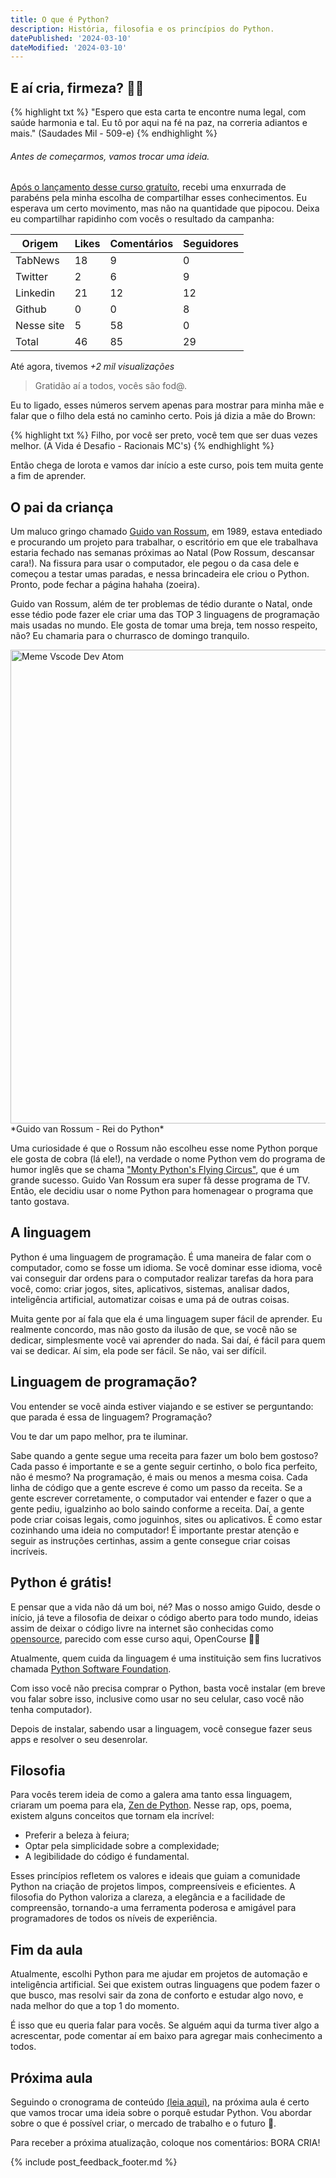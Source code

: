 ```yaml
---
title: O que é Python?
description: História, filosofia e os princípios do Python.
datePublished: '2024-03-10'
dateModified: '2024-03-10'
---
```


## E aí cria, firmeza? 👊🏽

{% highlight txt %}
"Espero que esta carta te encontre numa legal, com saúde harmonia e tal. Eu tô por aqui na fé na paz, na correria adiantos e mais."
(Saudades Mil - 509-e)
{% endhighlight %}

###### Antes de começarmos, vamos trocar uma ideia.

[Após o lançamento desse curso gratuíto](https://alancria.xyz/python-365-dias), recebi uma enxurrada de parabéns pela minha escolha de compartilhar esses conhecimentos. Eu esperava um certo movimento, mas não na quantidade que pipocou. Deixa eu compartilhar rapidinho com vocês o resultado da campanha:

| Origem     | Likes | Comentários | Seguidores |
| ---------- | ----- | ----------- | ---------- |
| TabNews    | 18    | 9           | 0          |
| Twitter    | 2     | 6           | 9          |
| Linkedin   | 21    | 12          | 12         |
| Github     | 0     | 0           | 8          |
| Nesse site | 5     | 58          | 0          |
| Total      | 46    | 85          | 29         |

Até agora, tivemos _+2 mil visualizações_

> Gratidão aí a todos, vocês são fod@.

Eu to ligado, esses números servem apenas para mostrar para minha mãe e falar que o filho dela está no caminho certo.
Pois já dizia a mãe do Brown:

{% highlight txt %}
Filho, por você ser preto, você tem que ser duas vezes melhor.
(A Vida é Desafio - Racionais MC's)
{% endhighlight %}

Então chega de lorota e vamos dar início a este curso, pois tem muita gente a fim de aprender.

## O pai da criança

Um maluco gringo chamado [Guido van Rossum](https://pt.wikipedia.org/wiki/Guido_van_Rossum), em 1989, estava entediado e procurando um projeto para trabalhar, o escritório em que ele trabalhava estaria fechado nas semanas próximas ao Natal (Pow Rossum, descansar cara!). Na fissura para usar o computador, ele pegou o da casa dele e começou a testar umas paradas, e nessa brincadeira ele criou o Python. Pronto, pode fechar a página hahaha (zoeira).

Guido van Rossum, além de ter problemas de tédio durante o Natal, onde esse tédio pode fazer ele criar uma das TOP 3 linguagens de programação mais usadas no mundo. Ele gosta de tomar uma breja, tem nosso respeito, não? Eu chamaria para o churrasco de domingo tranquilo.

<img src="https://imagedelivery.net/rERI1EAHgESvdqY7zivYhQ/541be3ed-ca9d-4450-9e59-3a52c01c1500/compression=fast,w=512,h=758,fit=crop,format=webp" alt="Meme Vscode Dev Atom" width="512" height="758">
*Guido van Rossum - Rei do Python*

Uma curiosidade é que o Rossum não escolheu esse nome Python porque ele gosta de cobra (lá ele!), na verdade o nome Python vem do programa de humor inglês que se chama ["Monty Python's Flying Circus"](https://en.wikipedia.org/wiki/Monty_Python%27s_Flying_Circus), que é um grande sucesso. Guido Van Rossum era super fã desse programa de TV. Então, ele decidiu usar o nome Python para homenagear o programa que tanto gostava.

## A linguagem

Python é uma linguagem de programação. É uma maneira de falar com o computador, como se fosse um idioma. Se você dominar esse idioma, você vai conseguir dar ordens para o computador realizar tarefas da hora para você, como: criar jogos, sites, aplicativos, sistemas, analisar dados, inteligência artificial, automatizar coisas e uma pá de outras coisas.

Muita gente por aí fala que ela é uma linguagem super fácil de aprender. Eu realmente concordo, mas não gosto da ilusão de que, se você não se dedicar, simplesmente você vai aprender do nada. Sai daí, é fácil para quem vai se dedicar. Aí sim, ela pode ser fácil. Se não, vai ser difícil.

## Linguagem de programação?

Vou entender se você ainda estiver viajando e se estiver se perguntando: que parada é essa de linguagem? Programação?

Vou te dar um papo melhor, pra te iluminar.

Sabe quando a gente segue uma receita para fazer um bolo bem gostoso? Cada passo é importante e se a gente seguir certinho, o bolo fica perfeito, não é mesmo? Na programação, é mais ou menos a mesma coisa. Cada linha de código que a gente escreve é como um passo da receita. Se a gente escrever corretamente, o computador vai entender e fazer o que a gente pediu, igualzinho ao bolo saindo conforme a receita. Daí, a gente pode criar coisas legais, como joguinhos, sites ou aplicativos. É como estar cozinhando uma ideia no computador! É importante prestar atenção e seguir as instruções certinhas, assim a gente consegue criar coisas incríveis.

## Python é grátis!

E pensar que a vida não dá um boi, né? Mas o nosso amigo Guido, desde o início, já teve a filosofia de deixar o código aberto para todo mundo, ideias assim de deixar o código livre na internet são conhecidas como [opensource](https://pt.wikipedia.org/wiki/Código_aberto), parecido com esse curso aqui, OpenCourse ✊🏽

Atualmente, quem cuida da linguagem é uma instituição sem fins lucrativos chamada [Python Software Foundation](https://pt.wikipedia.org/wiki/Python_Software_Foundation).

Com isso você não precisa comprar o Python, basta você instalar (em breve vou falar sobre isso, inclusive como usar no seu celular, caso você não tenha computador).

Depois de instalar, sabendo usar a linguagem, você consegue fazer seus apps e resolver o seu desenrolar.

## Filosofia

Para vocês terem ideia de como a galera ama tanto essa linguagem, criaram um poema para ela, [Zen de Python](https://pt.wikipedia.org/wiki/Zen_de_Python). Nesse rap, ops, poema, existem alguns conceitos que tornam ela incrível:

- Preferir a beleza à feiura;
- Optar pela simplicidade sobre a complexidade;
- A legibilidade do código é fundamental.

Esses princípios refletem os valores e ideais que guiam a comunidade Python na criação de projetos limpos, compreensíveis e eficientes. A filosofia do Python valoriza a clareza, a elegância e a facilidade de compreensão, tornando-a uma ferramenta poderosa e amigável para programadores de todos os níveis de experiência.

## Fim da aula

Atualmente, escolhi Python para me ajudar em projetos de automação e inteligência artificial. Sei que existem outras linguagens que podem fazer o que busco, mas resolvi sair da zona de conforto e estudar algo novo, e nada melhor do que a top 1 do momento.

É isso que eu queria falar para vocês. Se alguém aqui da turma tiver algo a acrescentar, pode comentar aí em baixo para agregar mais conhecimento a todos.

## Próxima aula

Seguindo o cronograma de conteúdo [(leia aqui)](https://alancria.xyz/python-365-dias#conteúdo), na próxima aula é certo que vamos trocar uma ideia sobre o porquê estudar Python. Vou abordar sobre o que é possível criar, o mercado de trabalho e o futuro 🔮.

Para receber a próxima atualização, coloque nos comentários: BORA CRIA!

{% include post_feedback_footer.md %}
